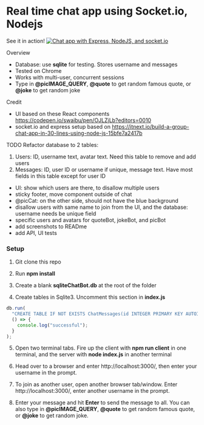 # Real time chat app using Socket.io, Nodejs

See it in action! [![Chat app with Express, NodeJS, and socket.io](https://img.youtube.com/vi/K8s_DIN_N8w/0.jpg)](https://www.youtube.com/watch?v=K8s_DIN_N8w)

Overview
- Database: use **sqlite** for testing. Stores username and messages
- Tested on Chrome
- Works with multi-user, concurrent sessions
- Type in **@picIMAGE_QUERY**, **@quote** to get random famous quote, or **@joke** to get random joke

Credit 
- UI based on these React components https://codepen.io/swaibu/pen/OJLZjLb?editors=0010
- socket.io and express setup based on https://itnext.io/build-a-group-chat-app-in-30-lines-using-node-js-15bfe7a2417b

TODO
Refactor database to 2 tables:
1. Users: ID, username text, avatar text. Need this table to remove and add users
2. Messages: ID, user ID or username if unique, message text. Have most fields in this table except for user ID

- UI: show which users are there, to disallow multiple users
- sticky footer, move component outside of chat
- @picCat: on the other side, should not have the blue background
- disallow users with same name to join from the UI, and the database: username needs be unique field
- specific users and avatars for quoteBot, jokeBot, and picBot
- add screenshots to READme
- add API, UI tests

### Setup

1. Git clone this repo

2. Run **npm install**

3. Create a blank **sqliteChatBot.db** at the root of the folder

4. Create tables in Sqlite3. Uncomment this section in **index.js**

```javascript
db.run(
  "CREATE TABLE IF NOT EXISTS ChatMessages(id INTEGER PRIMARY KEY AUTOINCREMENT, username text, message text, avatar text)",  
  () => {
    console.log("successful");
  }
);
```
5. Open two terminal tabs. Fire up the client with **npm run client** in one terminal, and the server with  **node index.js** in another terminal

6. Head over to a browser and enter http://localhost:3000/, then enter your username in the prompt.

7. To join as another user, open another browser tab/window. Enter http://localhost:3000/, enter another username in the prompt.

8. Enter your message and hit **Enter** to send the message to all. You can also type in **@picIMAGE_QUERY**, **@quote** to get random famous quote, or **@joke** to get random joke.
